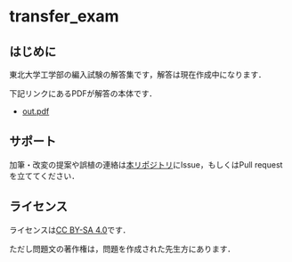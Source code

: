# transfer_exam

## はじめに

東北大学工学部の編入試験の解答集です，解答は現在作成中になります．

下記リンクにあるPDFが解答の本体です．

- [out.pdf](https://github.com/comimome/transfer_exam/blob/main/out/main.pdf)

## サポート

加筆・改変の提案や誤植の連絡は[本リポジトリ](https://github.com/comimome/transfer_exam)にIssue，もしくはPull requestを立ててください．

## ライセンス

ライセンスは[CC BY-SA 4.0](https://creativecommons.org/licenses/by-sa/4.0/deed.ja)です．

ただし問題文の著作権は，問題を作成された先生方にあります．